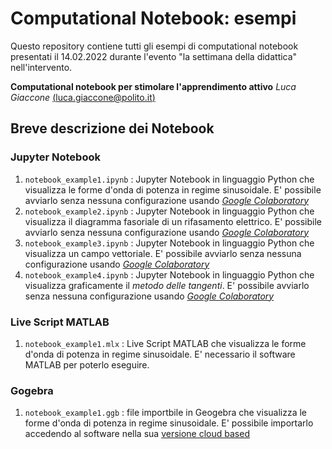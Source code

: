 # Computational Notebook: esempi

Questo repository contiene tutti gli esempi di computational notebook presentati il 14.02.2022 durante l'evento "la settimana della didattica" nell'intervento.

**Computational notebook per stimolare l'apprendimento attivo**
*Luca Giaccone* [(luca.giaccone@polito.it)](mailto:luca.giaccone@polito.it)

## Breve descrizione dei Notebook

### Jupyter Notebook
1. `notebook_example1.ipynb` : Jupyter Notebook in linguaggio Python che visualizza le forme d'onda di potenza in regime sinusoidale. E' possibile avviarlo senza nessuna configurazione usando [*Google Colaboratory*](https://colab.research.google.com/)
2. `notebook_example2.ipynb` : Jupyter Notebook in linguaggio Python che visualizza il diagramma fasoriale di un rifasamento elettrico. E' possibile avviarlo senza nessuna configurazione usando [*Google Colaboratory*](https://colab.research.google.com/)
3. `notebook_example3.ipynb` : Jupyter Notebook in linguaggio Python che visualizza un campo vettoriale. E' possibile avviarlo senza nessuna configurazione usando [*Google Colaboratory*](https://colab.research.google.com/)
4. `notebook_example4.ipynb` : Jupyter Notebook in linguaggio Python che visualizza graficamente il *metodo delle tangenti*. E' possibile avviarlo senza nessuna configurazione usando [*Google Colaboratory*](https://colab.research.google.com/)


### Live Script MATLAB
1. `notebook_example1.mlx` : Live Script MATLAB che visualizza le forme d'onda di potenza in regime sinusoidale. E' necessario il software MATLAB per poterlo eseguire.

### Gogebra
1. `notebook_example1.ggb` : file importbile in Geogebra che visualizza le forme d'onda di potenza in regime sinusoidale. E' possibile importarlo accedendo al software nella sua [versione cloud based](https://www.geogebra.org/calculator)
